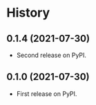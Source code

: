 # History

## 0.1.4 (2021-07-30)

* Second release on PyPI.

## 0.1.0 (2021-07-30)

* First release on PyPI.
